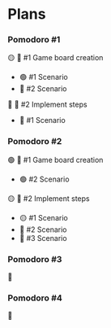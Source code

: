 # Plans

### Pomodoro #1

🟡 📘 #1 Game board creation

- 🟢 #1 Scenario
- 🔴 #2 Scenario

🔴 📘 #2 Implement steps

- 🔴 #1 Scenario

### Pomodoro #2

🟢 📘 #1 Game board creation

- 🟢 #2 Scenario

🟡 📘 #2 Implement steps

- 🟡 #1 Scenario
- 🔴 #2 Scenario
- 🔴 #3 Scenario

### Pomodoro #3

🔴

### Pomodoro #4

🔴

